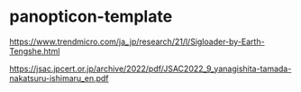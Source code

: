 # panopticon-template

https://www.trendmicro.com/ja_jp/research/21/l/Sigloader-by-Earth-Tengshe.html

https://jsac.jpcert.or.jp/archive/2022/pdf/JSAC2022_9_yanagishita-tamada-nakatsuru-ishimaru_en.pdf

